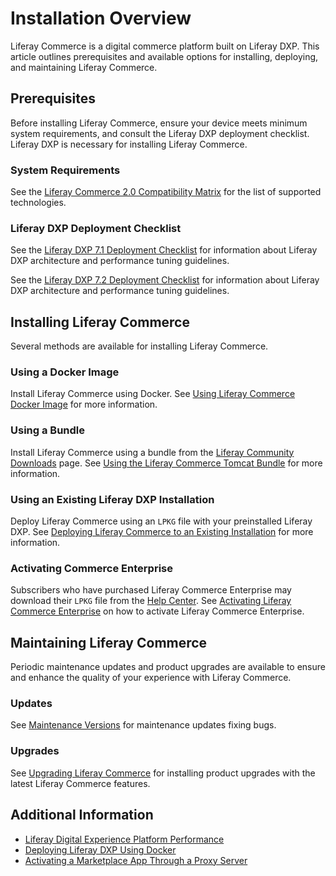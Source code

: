 # Installation Overview

Liferay Commerce is a digital commerce platform built on Liferay DXP. This article outlines prerequisites and available options for installing, deploying, and maintaining Liferay Commerce.

## Prerequisites

Before installing Liferay Commerce, ensure your device meets minimum system requirements, and consult the Liferay DXP deployment checklist. Liferay DXP is necessary for installing Liferay Commerce.

### System Requirements

See the [Liferay Commerce 2.0 Compatibility Matrix](https://web.liferay.com/documents/14/21598941/Liferay+Commerce+2.0+Compatibility+Matrix/0ed97477-f5a7-40a6-b5ab-f00d5e01b75f) for the list of supported technologies.

### Liferay DXP Deployment Checklist

See the [Liferay DXP 7.1 Deployment Checklist](https://www.liferay.com/documents/10182/3292406/Liferay+DXP+7.1+Deployment+Checklist/cacaac23-9e02-411a-dcc9-adf86f95c513) for information about Liferay DXP architecture and performance tuning guidelines.

See the [Liferay DXP 7.2 Deployment Checklist](https://www.liferay.com/documents/10182/3292406/Liferay+DXP+7.2+Deployment+Checklist.pdf/22dee290-6b06-0bdc-aa89-30bb88d1d42e?t=1566483298239) for information about Liferay DXP architecture and performance tuning guidelines.

## Installing Liferay Commerce

Several methods are available for installing Liferay Commerce.

### Using a Docker Image

Install Liferay Commerce using Docker. See [Using Liferay Commerce Docker Image](./using-the-liferay-commerce-docker-image.md) for more information.

### Using a Bundle

Install Liferay Commerce using a bundle from the [Liferay Community Downloads](https://commerce.liferay.dev/download) page. See [Using the Liferay Commerce Tomcat Bundle](./using-the-liferay-commerce-tomcat-bundle.md) for more information.

### Using an Existing Liferay DXP Installation

Deploy Liferay Commerce using an `LPKG` file with your preinstalled Liferay DXP. See [Deploying Liferay Commerce to an Existing Installation](./deploying-liferay-commerce-to-an-existing-liferay-installation.md) for more information.

### Activating Commerce Enterprise
<!-- Is this a distinct 'method' of 'installation', per the section header? It seems to track the distinction between CE and EE products. If that's the case, I would recommend making these distinctions explicit and integrating this material into the preceding section, 'Using an Existing Liferay DXP Installation' -->
Subscribers who have purchased Liferay Commerce Enterprise may download their `LPKG` file from the [Help Center](https://customer.liferay.com/downloads). See [Activating Liferay Commerce Enterprise](./activating-liferay-commerce-enterprise.md) on how to activate Liferay Commerce Enterprise.

## Maintaining Liferay Commerce

Periodic maintenance updates and product upgrades are available to ensure and enhance the quality of your experience with Liferay Commerce.

### Updates

See [Maintenance Versions](../get-help/commerce-enterprise-support/liferay-commerce-fix-delivery-method.md) for maintenance updates fixing bugs.

### Upgrades

See [Upgrading Liferay Commerce](./upgrading-liferay-commerce.md) for installing product upgrades with the latest Liferay Commerce features.

## Additional Information

* [Liferay Digital Experience Platform Performance](https://www.liferay.com/documents/10182/3292406/Liferay+DXP+Performance+-+Benchmark+Study+of+Liferay+DXP+7.1/fe7d4cd2-2efc-b5cc-9680-825ec9bad5be)
* [Deploying Liferay DXP Using Docker](https://www.liferay.com/documents/10182/1645493/Deploying%20Liferay%20DXP%20Using%20Docker)
* [Activating a Marketplace App Through a Proxy Server](https://help.liferay.com/hc/en-us/articles/360018427391)

<!-- Concerning Consistency: 'Deploy' and 'Install'? Is there a clear distinction between these terms that we want to maintain in our documentation? -->